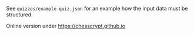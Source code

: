 See `quizzes/example-quiz.json` for an example how the input data must be structured.

Online version under https://chesscrypt.github.io
